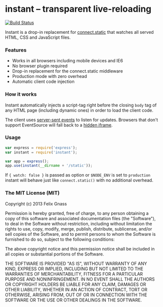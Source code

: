 # instant – transparent live-reloading

[![Build Status](https://travis-ci.org/fgnass/instant.png)](https://travis-ci.org/fgnass/instant)

Instant is a drop-in replacement for
[connect.static](http://www.senchalabs.org/connect/middleware-static.html)
that watches all served HTML, CSS and JavaScript files.

### Features

* Works in all browsers including mobile devices and IE6
* No browser plugin required
* Drop-in replacement for the connect.static middleware
* Production mode with zero overhead
* Automatic client code injection

### How it works

Instant automatically injects a script-tag right before the closing `body` tag
of any HTML page (including dynamic ones) in order to load the client code.

The client uses
[server-sent events](http://en.wikipedia.org/wiki/Server-sent_events) to
listen for updates. Browsers that don't support EventSource will fall back to a
[hidden iframe](http://en.wikipedia.org/wiki/Comet_(programming)#Hidden_iframe).

### Usage

```js
var express = require('express');
var instant = require('instant');

var app = express();
app.use(instant(__dirname + '/static'));
```

If `{ watch: false }` is passed as option or `$NODE_ENV` is set to `production`
instant will behave just like `connect.static()` with no additional overhead.

### The MIT License (MIT)

Copyright (c) 2013 Felix Gnass

Permission is hereby granted, free of charge, to any person obtaining a copy
of this software and associated documentation files (the "Software"), to deal
in the Software without restriction, including without limitation the rights
to use, copy, modify, merge, publish, distribute, sublicense, and/or sell
copies of the Software, and to permit persons to whom the Software is
furnished to do so, subject to the following conditions:

The above copyright notice and this permission notice shall be included in
all copies or substantial portions of the Software.

THE SOFTWARE IS PROVIDED "AS IS", WITHOUT WARRANTY OF ANY KIND, EXPRESS OR
IMPLIED, INCLUDING BUT NOT LIMITED TO THE WARRANTIES OF MERCHANTABILITY,
FITNESS FOR A PARTICULAR PURPOSE AND NONINFRINGEMENT. IN NO EVENT SHALL THE
AUTHORS OR COPYRIGHT HOLDERS BE LIABLE FOR ANY CLAIM, DAMAGES OR OTHER
LIABILITY, WHETHER IN AN ACTION OF CONTRACT, TORT OR OTHERWISE, ARISING FROM,
OUT OF OR IN CONNECTION WITH THE SOFTWARE OR THE USE OR OTHER DEALINGS IN
THE SOFTWARE.
